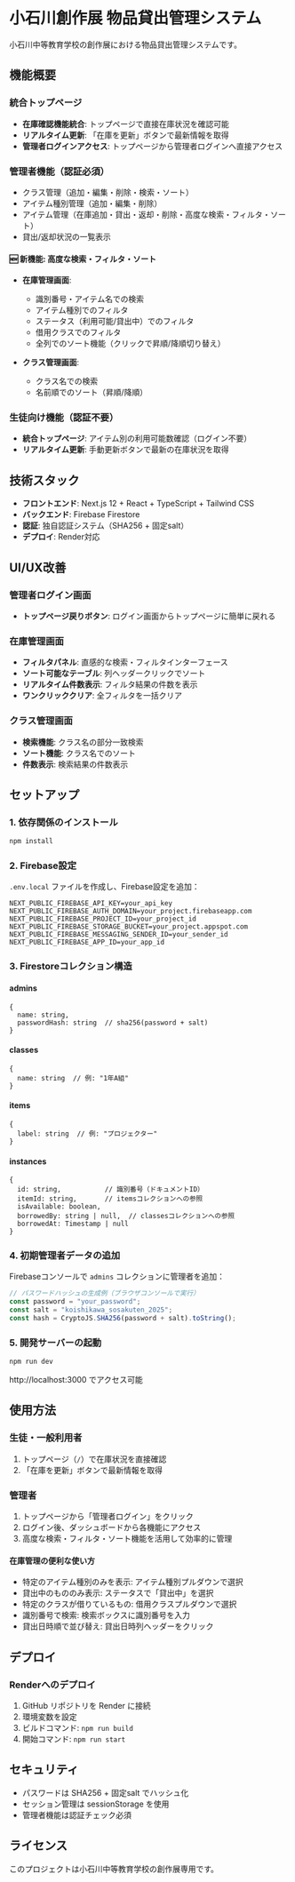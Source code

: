 # 小石川創作展 物品貸出管理システム

小石川中等教育学校の創作展における物品貸出管理システムです。

## 機能概要

### 統合トップページ
- **在庫確認機能統合**: トップページで直接在庫状況を確認可能
- **リアルタイム更新**: 「在庫を更新」ボタンで最新情報を取得
- **管理者ログインアクセス**: トップページから管理者ログインへ直接アクセス

### 管理者機能（認証必須）
- クラス管理（追加・編集・削除・検索・ソート）
- アイテム種別管理（追加・編集・削除）
- アイテム管理（在庫追加・貸出・返却・削除・高度な検索・フィルタ・ソート）
- 貸出/返却状況の一覧表示

#### 🆕 新機能: 高度な検索・フィルタ・ソート
- **在庫管理画面**:
  - 識別番号・アイテム名での検索
  - アイテム種別でのフィルタ
  - ステータス（利用可能/貸出中）でのフィルタ
  - 借用クラスでのフィルタ
  - 全列でのソート機能（クリックで昇順/降順切り替え）
  
- **クラス管理画面**:
  - クラス名での検索
  - 名前順でのソート（昇順/降順）

### 生徒向け機能（認証不要）
- **統合トップページ**: アイテム別の利用可能数確認（ログイン不要）
- **リアルタイム更新**: 手動更新ボタンで最新の在庫状況を取得

## 技術スタック

- **フロントエンド**: Next.js 12 + React + TypeScript + Tailwind CSS
- **バックエンド**: Firebase Firestore
- **認証**: 独自認証システム（SHA256 + 固定salt）
- **デプロイ**: Render対応

## UI/UX改善

### 管理者ログイン画面
- **トップページ戻りボタン**: ログイン画面からトップページに簡単に戻れる

### 在庫管理画面
- **フィルタパネル**: 直感的な検索・フィルタインターフェース
- **ソート可能なテーブル**: 列ヘッダークリックでソート
- **リアルタイム件数表示**: フィルタ結果の件数を表示
- **ワンクリッククリア**: 全フィルタを一括クリア

### クラス管理画面  
- **検索機能**: クラス名の部分一致検索
- **ソート機能**: クラス名でのソート
- **件数表示**: 検索結果の件数表示

## セットアップ

### 1. 依存関係のインストール

```bash
npm install
```

### 2. Firebase設定

`.env.local` ファイルを作成し、Firebase設定を追加：

```env
NEXT_PUBLIC_FIREBASE_API_KEY=your_api_key
NEXT_PUBLIC_FIREBASE_AUTH_DOMAIN=your_project.firebaseapp.com
NEXT_PUBLIC_FIREBASE_PROJECT_ID=your_project_id
NEXT_PUBLIC_FIREBASE_STORAGE_BUCKET=your_project.appspot.com
NEXT_PUBLIC_FIREBASE_MESSAGING_SENDER_ID=your_sender_id
NEXT_PUBLIC_FIREBASE_APP_ID=your_app_id
```

### 3. Firestoreコレクション構造

#### admins
```
{
  name: string,
  passwordHash: string  // sha256(password + salt)
}
```

#### classes
```
{
  name: string  // 例: "1年A組"
}
```

#### items
```
{
  label: string  // 例: "プロジェクター"
}
```

#### instances
```
{
  id: string,           // 識別番号（ドキュメントID）
  itemId: string,       // itemsコレクションへの参照
  isAvailable: boolean,
  borrowedBy: string | null,  // classesコレクションへの参照
  borrowedAt: Timestamp | null
}
```

### 4. 初期管理者データの追加

Firebaseコンソールで `admins` コレクションに管理者を追加：

```javascript
// パスワードハッシュの生成例（ブラウザコンソールで実行）
const password = "your_password";
const salt = "koishikawa_sosakuten_2025";
const hash = CryptoJS.SHA256(password + salt).toString();
```

### 5. 開発サーバーの起動

```bash
npm run dev
```

http://localhost:3000 でアクセス可能

## 使用方法

### 生徒・一般利用者
1. トップページ（`/`）で在庫状況を直接確認
2. 「在庫を更新」ボタンで最新情報を取得

### 管理者
1. トップページから「管理者ログイン」をクリック
2. ログイン後、ダッシュボードから各機能にアクセス
3. 高度な検索・フィルタ・ソート機能を活用して効率的に管理

#### 在庫管理の便利な使い方
- 特定のアイテム種別のみを表示: アイテム種別プルダウンで選択
- 貸出中のもののみ表示: ステータスで「貸出中」を選択
- 特定のクラスが借りているもの: 借用クラスプルダウンで選択
- 識別番号で検索: 検索ボックスに識別番号を入力
- 貸出日時順で並び替え: 貸出日時列ヘッダーをクリック

## デプロイ

### Renderへのデプロイ
1. GitHub リポジトリを Render に接続
2. 環境変数を設定
3. ビルドコマンド: `npm run build`
4. 開始コマンド: `npm run start`

## セキュリティ

- パスワードは SHA256 + 固定salt でハッシュ化
- セッション管理は sessionStorage を使用
- 管理者機能は認証チェック必須

## ライセンス

このプロジェクトは小石川中等教育学校の創作展専用です。
